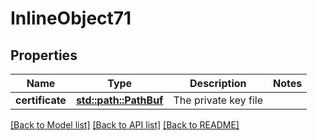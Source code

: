 # InlineObject71

## Properties

Name | Type | Description | Notes
------------ | ------------- | ------------- | -------------
**certificate** | [**std::path::PathBuf**](std::path::PathBuf.md) | The private key file | 

[[Back to Model list]](../README.md#documentation-for-models) [[Back to API list]](../README.md#documentation-for-api-endpoints) [[Back to README]](../README.md)


